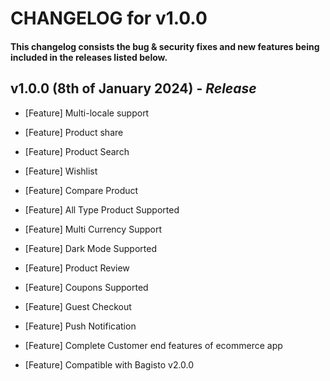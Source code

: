 # CHANGELOG for v1.0.0

#### This changelog consists the bug & security fixes and new features being included in the releases listed below.

## **v1.0.0 (8th of January 2024)** - *Release*

* [Feature] Multi-locale support

* [Feature] Product share

* [Feature] Product Search

* [Feature] Wishlist 

* [Feature] Compare Product

* [Feature] All Type Product Supported

* [Feature] Multi Currency Support

* [Feature] Dark Mode Supported

* [Feature] Product Review

* [Feature] Coupons Supported

* [Feature] Guest Checkout

* [Feature] Push Notification

* [Feature] Complete Customer end features of ecommerce app

* [Feature] Compatible with Bagisto v2.0.0
